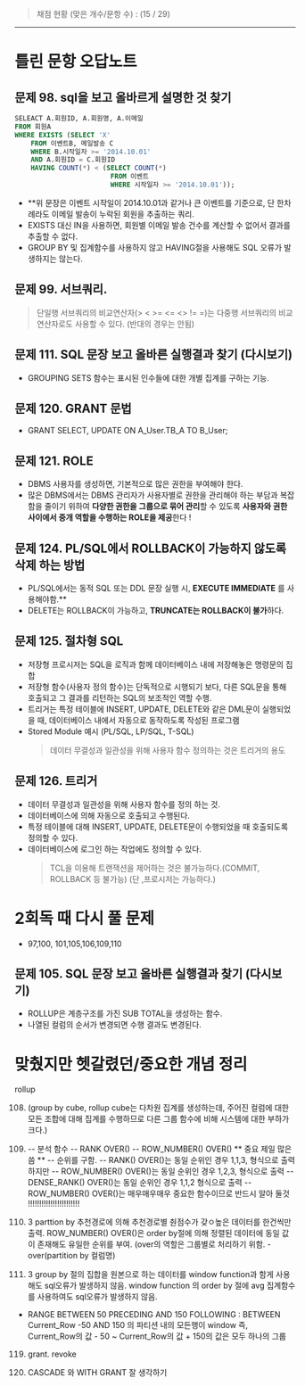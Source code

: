 > 채점 현황 (맞은 개수/문항 수) : (15 / 29)

<hr/>

# 틀린 문항 오답노트

## 문제 98. sql을 보고 올바르게 설명한 것 찾기

```sql
SELEACT A.회원ID, A.회원명, A.이메일
FROM 회원A
WHERE EXISTS (SELECT 'X'
    FROM 이벤트B, 메일발송 C
    WHERE B.시작일자 >= '2014.10.01'
    AND A.회원ID = C.회원ID
    HAVING COUNT(*) < (SELECT COUNT(*)
                        FROM 이벤트
                        WHERE 시작일자 >= '2014.10.01'));
```

- \*\*위 문장은 이벤트 시작일이 2014.10.01과 같거나 큰 이벤트를 기준으로, 단 한차례라도 이메일 발송이 누락된 회원을 추출하는 쿼리.
- EXISTS 대신 IN을 사용하면, 회원별 이메일 발송 건수를 계산할 수 없어서 결과를 추출할 수 없다.
- GROUP BY 및 집계함수를 사용하지 않고 HAVING절을 사용해도 SQL 오류가 발생하지는 않는다.

## 문제 99. 서브쿼리.

> 단일행 서브쿼리의 비교연산자(> < >= <= <> != =)는 다중행 서브쿼리의 비교연산자로도 사용할 수 있다. (반대의 경우는 안됨)

## 문제 111. SQL 문장 보고 올바른 실행결과 찾기 (다시보기)

- GROUPING SETS 함수는 표시된 인수들에 대한 개별 집계를 구하는 기능.

## 문제 120. GRANT 문법

- GRANT SELECT, UPDATE ON A_User.TB_A TO B_User;

## 문제 121. ROLE

- DBMS 사용자를 생성하면, 기본적으로 많은 권한을 부여해야 한다.
- 많은 DBMS에서는 DBMS 관리자가 사용자별로 권한을 관리해야 하는 부담과 복잡함을 줄이기 위하여 **다양한 권한을 그룹으로 묶어 관리**할 수 있도록 **사용자와 권한 사이에서 중개 역할을 수행하는 ROLE을 제공**한다 !

## 문제 124. PL/SQL에서 ROLLBACK이 가능하지 않도록 삭제 하는 방법

- PL/SQL에서는 동적 SQL 또는 DDL 문장 실행 시, **EXECUTE IMMEDIATE** 를 사용해야함.\*\*
- DELETE는 ROLLBACK이 가능하고, **TRUNCATE는 ROLLBACK이 불가**하다.

## 문제 125. 절차형 SQL

- 저장형 프로시저는 SQL을 로직과 함께 데이터베이스 내에 저장해놓은 명령문의 집합
- 저장형 함수(사용자 정의 함수)는 단독적으로 시행되기 보다, 다른 SQL문을 통해 호출되고 그 결과를 리턴하는 SQL의 보조적인 역할 수행.
- 트리거는 특정 테이블에 INSERT, UPDATE, DELETE와 같은 DML문이 실행되었을 때, 데이터베이스 내에서 자동으로 동작하도록 작성된 프로그램
- Stored Module 예시 (PL/SQL, LP/SQL, T-SQL)
  > 데이터 무결성과 일관성을 위해 사용자 함수 정의하는 것은 트리거의 용도

## 문제 126. 트리거

- 데이터 무결성과 일관성을 위해 사용자 함수를 정의 하는 것.
- 데이터베이스에 의해 자동으로 호출되고 수행된다.
- 특정 테이블에 대해 INSERT, UPDATE, DELETE문이 수행되었을 때 호출되도록 정의할 수 있다.
- 데이터베이스에 로그인 하는 작업에도 정의할 수 있다.
  > TCL을 이용해 트랜잭션을 제어하는 것은 불가능하다.(COMMIT, ROLLBACK 등 불가능) (단 ,프로시저는 가능하다.)

# 2회독 때 다시 풀 문제

- 97,100, 101,105,106,109,110

## 문제 105. SQL 문장 보고 올바른 실행결과 찾기 (다시보기)

- ROLLUP은 계층구조를 가진 SUB TOTAL을 생성하는 함수.
- 나열된 컬럼의 순서가 변경되면 수행 결과도 변경된다.

# 맞췄지만 헷갈렸던/중요한 개념 정리

rollup

108. (group by cube, rollup
     cube는 다차원 집계를 생성하는데, 주어진 컬럼에 대한 모든
     조합에 대해 집계를 수행하므로 다른 그룹 함수에 비해
     시스템에 대한 부하가 크다.)

109. -- 분석 함수
     -- RANK OVER()
     -- ROW_NUMBER() OVER() ** 중요 제일 많은 씀 **
     -- 순위를 구함.
     -- RANK() OVER()는 동일 순위인 경우 1,1,3, 형식으로 출력하지만
     -- ROW_NUMBER() OVER()는 동일 순위인 경우 1,2,3, 형식으로 출력
     -- DENSE_RANK() OVER()는 동일 순위인 경우 1,1,2 형식으로 출력
     -- ROW_NUMBER() OVER()는 매우매우매우 중요한 함수이므로 반드시 알아 둘것 !!!!!!!!!!!!!!!!!!!!!!!

110. 3
     parttion by 추천경로에 의해 추천경로별 춴점수가 갖ㅇ높은 데이터를 한건씩만 출력.
     ROW_NUMBER() OVER()은 order by절에 의해 정렬된 데이터에 동일 값이 존재해도 유일한 순위를 부여.
     (over의 역할은 그룹별로 처리하기 위함. - over(partition by 컬럼명)

111. 3
     group by 절의 집합을 원본으로 하는 데이터를 window function과 함게 사용해도 sql오류가 발생하지 않음.
     window function 의 order by 절에 avg 집계함수를 사용하여도 sql오류가 발생하지 않음.

- RANGE BETWEEN 50 PRECEDING AND 150 FOLLOWING
  : BETWEEN Current_Row -50 AND 150 의 파티션 내의 모든행이 window
  즉, Current_Row의 값 - 50 ~ Current_Row의 값 + 150의 값은 모두 하나의 그룹

119. grant. revoke

120. CASCADE 와 WITH GRANT 잘 생각하기
